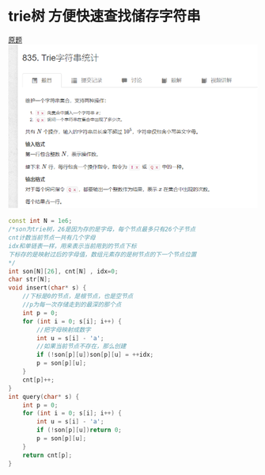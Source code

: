# trie树 方便快速查找储存字符串
[原题](https://www.acwing.com/problem/content/837/)
![图 3](../../images/7b203929b77ed519c3e70ef145c92cc486c41778b50a6a651295e8f4260fab80.png)  

```cpp
const int N = 1e6;
/*son为trie树，26是因为存的是字母，每个节点最多只有26个子节点
cnt计数当前节点一共有几个字母
idx和单链表一样，用来表示当前用到的节点下标
下标存的是映射过后的字母值，数组元素存的是树节点的下一个节点位置
*/
int son[N][26], cnt[N] , idx=0;
char str[N];
void insert(char* s) {
	//下标是0的节点，是根节点，也是空节点
	//p为每一次存储走到的最深的那个点
	int p = 0;
	for (int i = 0; s[i]; i++) {
		//把字母映射成数字
		int u = s[i] - 'a';
		//如果当前节点不存在，那么创建
		if (!son[p][u])son[p][u] = ++idx;
		p = son[p][u];
	}
	cnt[p]++;
}
int query(char* s) {
	int p = 0;
	for (int i = 0; s[i]; i++) {
		int u = s[i] - 'a';
		if (!son[p][u])return 0;
		p = son[p][u];
	}
	return cnt[p];
}
```
